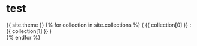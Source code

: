 # test
{{ site.theme }}
{% for collection in site.collections %}
( {{ collection[0] }} : {{ collection[1] }} ) <br>
{% endfor %}

